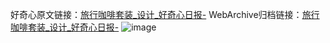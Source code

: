 好奇心原文链接：[旅行咖啡套装_设计_好奇心日报-](https://www.qdaily.com/articles/2909.html)
WebArchive归档链接：[旅行咖啡套装_设计_好奇心日报-](http://web.archive.org/web/20190623151644/https://www.qdaily.com/articles/2909.html)
![image](http://ww3.sinaimg.cn/large/007d5XDply1g3v6r74i5ij30u0352duy)